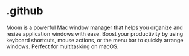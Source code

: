 # .github
Moom is a powerful Mac window manager that helps you organize and resize application windows with ease. Boost your productivity by using keyboard shortcuts, mouse actions, or the menu bar to quickly arrange windows. Perfect for multitasking on macOS.
